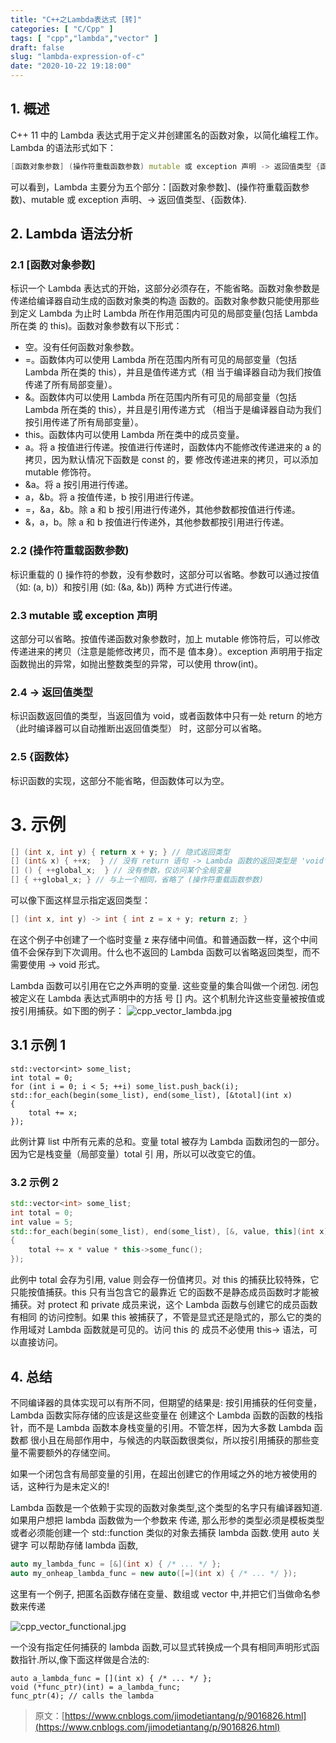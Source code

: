 ```yaml
---
title: "C++之Lambda表达式 [转]"
categories: [ "C/Cpp" ]
tags: [ "cpp","lambda","vector" ]
draft: false
slug: "lambda-expression-of-c"
date: "2020-10-22 19:18:00"
---
```


## 1. 概述

C++ 11 中的 Lambda 表达式用于定义并创建匿名的函数对象，以简化编程工作。
Lambda 的语法形式如下：

```cpp
[函数对象参数] (操作符重载函数参数) mutable 或 exception 声明 -> 返回值类型 {函数体}
```

可以看到，Lambda 主要分为五个部分：[函数对象参数]、(操作符重载函数参数)、mutable 或 exception 声明、-> 返回值类型、{函数体}.


<!--more-->


## 2. Lambda 语法分析

### 2.1 [函数对象参数]

标识一个 Lambda 表达式的开始，这部分必须存在，不能省略。函数对象参数是传递给编译器自动生成的函数对象类的构造
函数的。函数对象参数只能使用那些到定义 Lambda 为止时 Lambda 所在作用范围内可见的局部变量(包括 Lambda 所在类
的 this)。函数对象参数有以下形式：

- 空。没有任何函数对象参数。
- =。函数体内可以使用 Lambda 所在范围内所有可见的局部变量（包括 Lambda 所在类的 this），并且是值传递方式（相
  当于编译器自动为我们按值传递了所有局部变量）。
- &。函数体内可以使用 Lambda 所在范围内所有可见的局部变量（包括 Lambda 所在类的 this），并且是引用传递方式
  （相当于是编译器自动为我们按引用传递了所有局部变量）。
- this。函数体内可以使用 Lambda 所在类中的成员变量。
- a。将 a 按值进行传递。按值进行传递时，函数体内不能修改传递进来的 a 的拷贝，因为默认情况下函数是 const 的，要
  修改传递进来的拷贝，可以添加 mutable 修饰符。
- &a。将 a 按引用进行传递。
- a，&b。将 a 按值传递，b 按引用进行传递。
- =，&a，&b。除 a 和 b 按引用进行传递外，其他参数都按值进行传递。
- &，a，b。除 a 和 b 按值进行传递外，其他参数都按引用进行传递。

### 2.2 (操作符重载函数参数)

标识重载的 () 操作符的参数，没有参数时，这部分可以省略。参数可以通过按值（如: (a, b)）和按引用 (如: (&a, &b)) 两种
方式进行传递。

### 2.3 mutable 或 exception 声明

这部分可以省略。按值传递函数对象参数时，加上 mutable 修饰符后，可以修改传递进来的拷贝（注意是能修改拷贝，而不是
值本身）。exception 声明用于指定函数抛出的异常，如抛出整数类型的异常，可以使用 throw(int)。

### 2.4 -> 返回值类型

标识函数返回值的类型，当返回值为 void，或者函数体中只有一处 return 的地方（此时编译器可以自动推断出返回值类型）
时，这部分可以省略。

### 2.5 {函数体}

标识函数的实现，这部分不能省略，但函数体可以为空。

# 3. 示例

```cpp
[] (int x, int y) { return x + y; } // 隐式返回类型
[] (int& x) { ++x;  } // 没有 return 语句 -> Lambda 函数的返回类型是 'void'
[] () { ++global_x;  } // 没有参数，仅访问某个全局变量
[] { ++global_x; } // 与上一个相同，省略了 (操作符重载函数参数)
```

可以像下面这样显示指定返回类型：

```cpp
[] (int x, int y) -> int { int z = x + y; return z; }
```

在这个例子中创建了一个临时变量 z 来存储中间值。和普通函数一样，这个中间值不会保存到下次调用。什么也不返回的
Lambda 函数可以省略返回类型，而不需要使用 -> void 形式。

Lambda 函数可以引用在它之外声明的变量. 这些变量的集合叫做一个闭包. 闭包被定义在 Lambda 表达式声明中的方括
号 [] 内。这个机制允许这些变量被按值或按引用捕获。如下图的例子：
![cpp_vector_lambda.jpg][1]

## 3.1 示例 1

```
std::vector<int> some_list;
int total = 0;
for (int i = 0; i < 5; ++i) some_list.push_back(i);
std::for_each(begin(some_list), end(some_list), [&total](int x)
{
    total += x;
});
```

此例计算 list 中所有元素的总和。变量 total 被存为 Lambda 函数闭包的一部分。因为它是栈变量（局部变量）total 引
用，所以可以改变它的值。

### 3.2 示例 2

```cpp
std::vector<int> some_list;
int total = 0;
int value = 5;
std::for_each(begin(some_list), end(some_list), [&, value, this](int x)
{
    total += x * value * this->some_func();
});
```

此例中 total 会存为引用, value 则会存一份值拷贝。对 this 的捕获比较特殊，它只能按值捕获。this 只有当包含它的最靠近
它的函数不是静态成员函数时才能被捕获。对 protect 和 private 成员来说，这个 Lambda 函数与创建它的成员函数有相同
的访问控制。如果 this 被捕获了，不管是显式还是隐式的，那么它的类的作用域对 Lambda 函数就是可见的。访问 this 的
成员不必使用 this-> 语法，可以直接访问。

## 4. 总结

不同编译器的具体实现可以有所不同，但期望的结果是: 按引用捕获的任何变量，Lambda 函数实际存储的应该是这些变量在
创建这个 Lambda 函数的函数的栈指针，而不是 Lambda 函数本身栈变量的引用。不管怎样，因为大多数 Lambda 函数都
很小且在局部作用中，与候选的内联函数很类似，所以按引用捕获的那些变量不需要额外的存储空间。

如果一个闭包含有局部变量的引用，在超出创建它的作用域之外的地方被使用的话，这种行为是未定义的!

Lambda 函数是一个依赖于实现的函数对象类型,这个类型的名字只有编译器知道. 如果用户想把 lambda 函数做为一个参数来
传递, 那么形参的类型必须是模板类型或者必须能创建一个 std::function 类似的对象去捕获 lambda 函数.使用 auto 关键字
可以帮助存储 lambda 函数,

```cpp
auto my_lambda_func = [&](int x) { /* ... */ };
auto my_onheap_lambda_func = new auto([=](int x) { /* ... */ });
```

这里有一个例子, 把匿名函数存储在变量、数组或 vector 中,并把它们当做命名参数来传递

![cpp_vector_functional.jpg][2]

一个没有指定任何捕获的 lambda 函数,可以显式转换成一个具有相同声明形式函数指针.所以,像下面这样做是合法的:

```
auto a_lambda_func = [](int x) { /* ... */ };
void (*func_ptr)(int) = a_lambda_func;
func_ptr(4); // calls the lambda
```
> 原文：[https://www.cnblogs.com/jimodetiantang/p/9016826.html](https://www.cnblogs.com/jimodetiantang/p/9016826.html)

  [1]: https://imgs.gnux.cn/usr/uploads/2020/10/1150082502.jpg
  [2]: https://imgs.gnux.cn/usr/uploads/2020/10/172501942.jpg